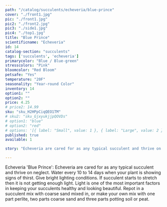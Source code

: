 ```yaml
---
path: "/catalog/succulents/echeveria/blue-prince"
cover: "./front1.jpg"
pic: "./front1.jpg"
pic2: "./front2.jpg"
pic3: "./side1.jpg"
pic4: "./top1.jpg"
title: "Blue Prince"
scientificname: "Echeveria"
id: 14 
catalog-section: "succulents"
tags: ['succulents', 'echeveria']
primarycolor: "Blue / Blue-green"
stresscolors: "Pink"
bloomcolor: "Red Bloom"
petsafe: "Yes"
temperature: "20F"
seasonality: "Year-round Color"
inventory: 14
option1: ""
option2: ""
price: 4.25
# price2: 14.99
sku: "sku_H2HPpCiqQEO1TM"
# sku2: "sku_GjxyukjjpQOVDs"
# option1: "blue"
# option2: "red"
# options: '[{ label: "Small", value: 1 }, { label: "Large", value: 2 }]'
published: true
available: 1

story: "Echeveria are cared for as any typical succulent and thrive on neglect. Water every 10 to 14 days when your plant is showing signs of thirst. Give bright lighting conditions. If succulent starts to stretch then it is not getting enough light. Light is one of the most important factors in keeping your succulents healthy and looking beautiful. Repot in a succulent mix with coarse sand mixed in, or make your own mix with one part perlite, two parts coarse sand and three parts potting soil or peat."

---
```


Echeveria 'Blue Prince': Echeveria are cared for as any typical succulent and thrive on neglect. Water every 10 to 14 days when your plant is showing signs of thirst. Give bright lighting conditions. If succulent starts to stretch then it is not getting enough light. Light is one of the most important factors in keeping your succulents healthy and looking beautiful. Repot in a succulent mix with coarse sand mixed in, or make your own mix with one part perlite, two parts coarse sand and three parts potting soil or peat.